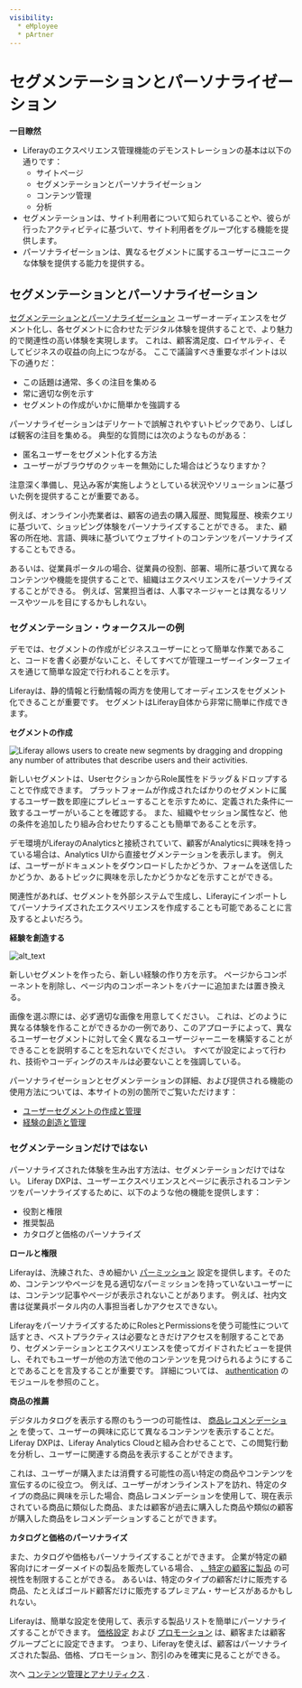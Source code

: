 ```yaml
---
visibility:
  * eMployee
  * pArtner
---
```

# セグメンテーションとパーソナライゼーション

**一目瞭然**

* Liferayのエクスペリエンス管理機能のデモンストレーションの基本は以下の通りです：
  * サイトページ
  * セグメンテーションとパーソナライゼーション
  * コンテンツ管理
  * 分析
* セグメンテーションは、サイト利用者について知られていることや、彼らが行ったアクティビティに基づいて、サイト利用者をグループ化する機能を提供します。
* パーソナライゼーションは、異なるセグメントに属するユーザーにユニークな体験を提供する能力を提供する。

## セグメンテーションとパーソナライゼーション

[セグメンテーションとパーソナライゼーション](https://learn.liferay.com/web/guest/w/dxp/site-building/personalizing-site-experience) ユーザーオーディエンスをセグメント化し、各セグメントに合わせたデジタル体験を提供することで、より魅力的で関連性の高い体験を実現します。 これは、顧客満足度、ロイヤルティ、そしてビジネスの収益の向上につながる。 ここで議論すべき重要なポイントは以下の通りだ：

* この話題は通常、多くの注目を集める
* 常に適切な例を示す
* セグメントの作成がいかに簡単かを強調する

パーソナライゼーションはデリケートで誤解されやすいトピックであり、しばしば観客の注目を集める。 典型的な質問には次のようなものがある：

* 匿名ユーザーをセグメント化する方法
* ユーザーがブラウザのクッキーを無効にした場合はどうなりますか？

注意深く準備し、見込み客が実施しようとしている状況やソリューションに基づいた例を提供することが重要である。

例えば、オンライン小売業者は、顧客の過去の購入履歴、閲覧履歴、検索クエリに基づいて、ショッピング体験をパーソナライズすることができる。 また、顧客の所在地、言語、興味に基づいてウェブサイトのコンテンツをパーソナライズすることもできる。

あるいは、従業員ポータルの場合、従業員の役割、部署、場所に基づいて異なるコンテンツや機能を提供することで、組織はエクスペリエンスをパーソナライズすることができる。 例えば、営業担当者は、人事マネージャーとは異なるリソースやツールを目にするかもしれない。

### セグメンテーション・ウォークスルーの例

デモでは、セグメントの作成がビジネスユーザーにとって簡単な作業であること、コードを書く必要がないこと、そしてすべてが管理ユーザーインターフェイスを通じて簡単な設定で行われることを示す。

Liferayは、静的情報と行動情報の両方を使用してオーディエンスをセグメント化できることが重要です。 セグメントはLiferay自体から非常に簡単に作成できます。

**セグメントの作成**

![Liferay allows users to create new segments by dragging and dropping any number of attributes that describe users and their activities.](./segmentation-personalization/images/01.png)

新しいセグメントは、UserセクションからRole属性をドラッグ＆ドロップすることで作成できます。 プラットフォームが作成されたばかりのセグメントに属するユーザー数を即座にプレビューすることを示すために、定義された条件に一致するユーザーがいることを確認する。 また、組織やセッション属性など、他の条件を追加したり組み合わせたりすることも簡単であることを示す。

デモ環境がLiferayのAnalyticsと接続されていて、顧客がAnalyticsに興味を持っている場合は、Analytics UIから直接セグメンテーションを表示します。 例えば、ユーザーがドキュメントをダウンロードしたかどうか、フォームを送信したかどうか、あるトピックに興味を示したかどうかなどを示すことができる。

関連性があれば、セグメントを外部システムで生成し、Liferayにインポートしてパーソナライズされたエクスペリエンスを作成することも可能であることに言及するとよいだろう。

**経験を創造する**

![alt_text](./segmentation-personalization/images/02.png)

新しいセグメントを作ったら、新しい経験の作り方を示す。 ページからコンポーネントを削除し、ページ内のコンポーネントをバナーに追加または置き換える。

画像を選ぶ際には、必ず適切な画像を用意してください。 これは、どのように異なる体験を作ることができるかの一例であり、このアプローチによって、異なるユーザーセグメントに対して全く異なるユーザージャーニーを構築することができることを説明することを忘れないでください。 すべてが設定によって行われ、技術やコーディングのスキルは必要ないことを強調している。

パーソナライゼーションとセグメンテーションの詳細、および提供される機能の使用方法については、本サイトの別の箇所でご覧いただけます：

* [ユーザーセグメントの作成と管理](https://learn.liferay.com/dxp/latest/en/site-building/personalizing-site-experience/segmentation/creating-and-managing-user-segments.html) 
* [経験の創造と管理](https://learn.liferay.com/dxp/latest/en/site-building/personalizing-site-experience/experience-personalization/creating-and-managing-experiences.html) 

### セグメンテーションだけではない

パーソナライズされた体験を生み出す方法は、セグメンテーションだけではない。 Liferay DXPは、ユーザーエクスペリエンスとページに表示されるコンテンツをパーソナライズするために、以下のような他の機能を提供します：

* 役割と権限
* 推奨製品
* カタログと価格のパーソナライズ

**ロールと権限**

Liferayは、洗練された、きめ細かい [パーミッション](https://learn.liferay.com/web/guest/w/dxp/users-and-permissions/roles-and-permissions) 設定を提供します。そのため、コンテンツやページを見る適切なパーミッションを持っていないユーザーには、コンテンツ記事やページが表示されないことがあります。 例えば、社内文書は従業員ポータル内の人事担当者しかアクセスできない。

LiferayをパーソナライズするためにRolesとPermissionsを使う可能性について話すとき、ベストプラクティスは必要なときだけアクセスを制限することであり、セグメンテーションとエクスペリエンスを使ってガイドされたビューを提供し、それでもユーザーが他の方法で他のコンテンツを見つけられるようにすることであることを言及することが重要です。 詳細については、 [authentication](../liferay-authentication.md) のモジュールを参照のこと。

**商品の推薦**

デジタルカタログを表示する際のもう一つの可能性は、 [商品レコメンデーション](https://learn.liferay.com/web/guest/w/commerce/pricing/promoting-products/product-recommendations) を使って、ユーザーの興味に応じて異なるコンテンツを表示することだ。 Liferay DXPは、Liferay Analytics Cloudと組み合わせることで、この閲覧行動を分析し、ユーザーに関連する商品を表示することができます。

これは、ユーザーが購入または消費する可能性の高い特定の商品やコンテンツを宣伝するのに役立つ。 例えば、ユーザーがオンラインストアを訪れ、特定のタイプの商品に興味を示した場合、商品レコメンデーションを使用して、現在表示されている商品に類似した商品、または顧客が過去に購入した商品や類似の顧客が購入した商品をレコメンデーションすることができます。

**カタログと価格のパーソナライズ**

また、カタログや価格もパーソナライズすることができます。 企業が特定の顧客向けにオーダーメイドの製品を販売している場合、 [、特定の顧客に製品](https://learn.liferay.com/en/w/commerce/product-management/creating-and-managing-products/products/configuring-product-visibility-using-account-groups) の可視性を制限することができる。 あるいは、特定のタイプの顧客だけに販売する商品、たとえばゴールド顧客だけに販売するプレミアム・サービスがあるかもしれない。

Liferayは、簡単な設定を使用して、表示する製品リストを簡単にパーソナライズすることができます。 [価格設定](https://learn.liferay.com/commerce/latest/en/pricing/creating-a-price-list.html) および [プロモーション](https://learn.liferay.com/commerce/latest/en/pricing/promoting-products/creating-a-promotion.html) は、顧客または顧客グループごとに設定できます。 つまり、Liferayを使えば、顧客はパーソナライズされた製品、価格、プロモーション、割引のみを確実に見ることができる。

次へ [コンテンツ管理とアナリティクス](./content-management-analytics.md) .
